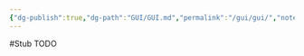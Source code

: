 ```yaml
---
{"dg-publish":true,"dg-path":"GUI/GUI.md","permalink":"/gui/gui/","noteIcon":"","created":"2024-09-03T13:43:12.472-07:00","updated":"2024-09-03T13:43:36.585-07:00"}
---
```



#Stub TODO